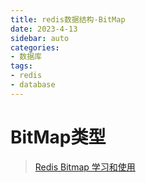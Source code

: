 ```yaml
---
title: redis数据结构-BitMap
date: 2023-4-13
sidebar: auto
categories: 
- 数据库
tags: 
- redis
- database
---
```


# BitMap类型

> [Redis Bitmap 学习和使用](https://zhuanlan.zhihu.com/p/401726844)
